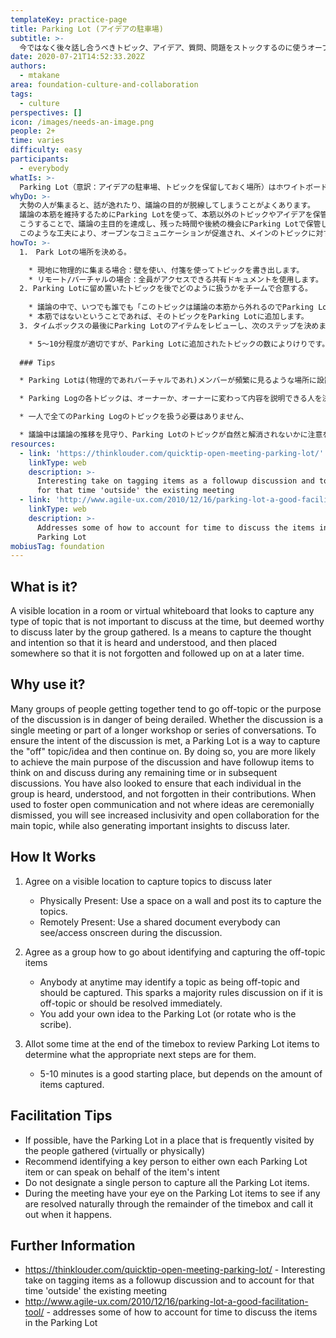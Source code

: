 ```yaml
---
templateKey: practice-page
title: Parking Lot (アイデアの駐車場)
subtitle: >-
  今ではなく後々話し合うべきトピック、アイデア、質問、問題をストックするのに使うオープンな場
date: 2020-07-21T14:52:33.202Z
authors:
  - mtakane
area: foundation-culture-and-collaboration
tags:
  - culture
perspectives: []
icon: /images/needs-an-image.png
people: 2+
time: varies
difficulty: easy
participants:
  - everybody
whatIs: >-
  Parking Lot（意訳：アイデアの駐車場、トピックを保留しておく場所）はホワイトボードなどの可視化スペースであり、今すぐ話し合うほど重要ではないが、後で議論すぺきトピックをキャプチャするためのものです。考えやその意図を忘れないように書き留め、議論の場とし、後でフォローアップするのに使います。
whyDo: >-
  大勢の人が集まると、話が逸れたり、議論の目的が脱線してしまうことがよくあります。
  議論の本筋を維持するためにParking Lotを使って、本筋以外のトピックやアイデアを保管しておき、まずは議論の本筋に集中します。
  こうすることで、議論の主目的を達成し、残った時間や後続の機会にParking Lotで保管しておいたトピックやアイデアについて考えたり議論し、フォローアップすることができます。
  このような工夫により、オープンなコミュニケーションが促進され、メインのトピックに対する重要な洞察が生み出されることでしょう。
howTo: >-
  1.　Park Lotの場所を決める。

    * 現地に物理的に集まる場合：壁を使い、付箋を使ってトピックを書き出します。
    * リモート/バーチャルの場合：全員がアクセスできる共有ドキュメントを使用します。
  2. Parking Lotに留め置いたトピックを後でどのように扱うかをチームで合意する。
  
    * 議論の中で、いつでも誰でも「このトピックは議論の本筋から外れるのでParking Lotに追加すべき」と主張することができます。チームはそのトピックが後で議論すれば良い話か、すぐに解決すべき課題であるについて話し合います。
    * 本筋ではないということであれば、そのトピックをParking Lotに追加します。
  3. タイムボックスの最後にParking Lotのアイテムをレビューし、次のステップを決めます。

    * 5～10分程度が適切ですが、Parking Lotに追加されたトピックの数によりけりです。
  
  ### Tips

  * Parking Lotは(物理的であれバーチャルであれ)メンバーが頻繁に見るような場所に設置するのが望ましいです。

  * Parking Logの各トピックは、オーナーか、オーナーに変わって内容を説明できる人を決めておくのがおすすめです。

  * 一人で全てのParking Logのトピックを扱う必要はありません、

  * 議論中は議論の推移を見守り、Parking Lotのトピックが自然と解消されないかに注意を払います。解消されそうなタイミングでトピックを議論の俎上に上げ、解消を促しましょう。
resources:
  - link: 'https://thinklouder.com/quicktip-open-meeting-parking-lot/'
    linkType: web
    description: >-
      Interesting take on tagging items as a followup discussion and to account
      for that time 'outside' the existing meeting
  - link: 'http://www.agile-ux.com/2010/12/16/parking-lot-a-good-facilitation-tool/'
    linkType: web
    description: >-
      Addresses some of how to account for time to discuss the items in the
      Parking Lot
mobiusTag: foundation
---
```

## What is it?

A visible location in a room or virtual whiteboard that looks to capture any type of topic that is not important to discuss at the time, but deemed worthy to discuss later by the group gathered. Is a means to capture the thought and intention so that it is heard and understood, and then placed somewhere so that it is not forgotten and followed up on at a later time.

## Why use it?

Many groups of people getting together tend to go off-topic or the purpose of the discussion is in danger of being derailed. Whether the discussion is a single meeting or part of a longer workshop or series of conversations. To ensure the intent of the discussion is met, a Parking Lot is a way to capture the "off" topic/idea and then continue on. By doing so, you are more likely to achieve the main purpose of the discussion and have followup items to think on and discuss during any remaining time or in subsequent discussions. You have also looked to ensure that each individual in the group is heard, understood, and not forgotten in their contributions. When used to foster open communication and not where ideas are ceremonially dismissed, you will see increased inclusivity and open collaboration for the main topic, while also generating important insights to discuss later.

## How It Works

1. Agree on a visible location to capture topics to discuss later

   * Physically Present: Use a space on a wall and post its to capture the topics.
   * Remotely Present: Use a shared document everybody can see/access onscreen during the discussion.
2. Agree as a group how to go about identifying and capturing the off-topic items

   * Anybody at anytime may identify a topic as being off-topic and should be captured. This sparks a majority rules discussion on if it is off-topic or should be resolved immediately.
   * You add your own idea to the Parking Lot (or rotate who is the scribe).
3. Allot some time at the end of the timebox to review Parking Lot items to determine what the appropriate next steps are for them.

   * 5-10 minutes is a good starting place, but depends on the amount of items captured.

## Facilitation Tips













* If possible, have the Parking Lot in a place that is frequently visited by the people gathered (virtually or physically)
* Recommend identifying a key person to either own each Parking Lot item or can speak on behalf of the item's intent
* Do not designate a single person to capture all the Parking Lot items.
* During the meeting have your eye on the Parking Lot items to see if any are resolved naturally through the remainder of the timebox and call it out when it happens.

## Further Information

* <https://thinklouder.com/quicktip-open-meeting-parking-lot/> - Interesting take on tagging items as a followup discussion and to account for that time 'outside' the existing meeting
* <http://www.agile-ux.com/2010/12/16/parking-lot-a-good-facilitation-tool/> - addresses some of how to account for time to discuss the items in the Parking Lot
